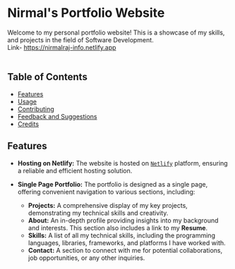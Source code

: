 # Nirmal's Portfolio Website

Welcome to my personal portfolio website! This is a showcase of my skills, and projects in the field of Software Development. <br/>
Link- https://nirmalraj-info.netlify.app
<br/> <br/>

## Table of Contents

- [Features](#features)
- [Usage](#usage)
- [Contributing](#contributing)
- [Feedback and Suggestions](#feedback-and-suggestions)
- [Credits](#credits)

## Features

- **Hosting on Netlify:** The website is hosted on [`Netlify`](https://www.netlify.com) platform, ensuring a reliable and efficient hosting solution.

- **Single Page Portfolio:** The portfolio is designed as a single page, offering convenient navigation to various sections, including:
    - **Projects:** A comprehensive display of my key projects, demonstrating my technical skills and creativity.
    - **About:** An in-depth profile providing insights into my background and interests. This section also includes a link to my **Resume**.
    - **Skills:** A list of all my technical skills, including the programming languages, libraries, frameworks, and platforms I have worked with.
    - **Contact:** A section to connect with me for potential collaborations, job opportunities, or any other inquiries.
